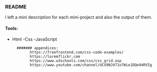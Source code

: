 ### README

I left a mini description for each mini-project and also the output of them. 

#### Tools:

- Html
-Css
-JavaScript



        ####### appendices:
              https://freefrontend.com/css-code-examples/
              https://loremflickr.com
              https://www.w3schools.com/css/css_grid.asp
              https://www.youtube.com/channel/UCX9NJ471o7Wie1DQe94RVIg
